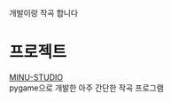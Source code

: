 개발이랑 작곡 합니다

# 프로젝트
[MINU-STUDIO](https://github.com/minukr/MINU-STUDIO)
<br>
pygame으로 개발한 아주 간단한 작곡 프로그램

